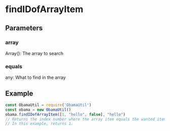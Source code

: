 # findIDofArrayItem
## Parameters
### array
Array(): The array to search
### equals
any: What to find in the array
## Example
```javascript
const ObamaUtil = require('ObamaUtil')
const obama = new ObamaUtil()
obama.findIDofArrayItem([1, "hello", false], "hello")
// Returns the index number where the array item equals the wanted item.
// In this example, returns 1.
```